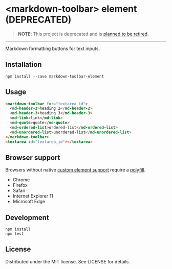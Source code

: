 # &lt;markdown-toolbar&gt; element (DEPRECATED)

> **NOTE**: This project is deprecated and is [planned to be retired](https://trello.com/c/v6AT6hNR/88-remove-markdown-toolbar-element-from-content-publisher).

---

Markdown formatting buttons for text inputs.

## Installation

```
npm install --save markdown-toolbar-element
```

## Usage

```html
<markdown-toolbar for="textarea_id">
  <md-header-2>heading 2</md-header-2>
  <md-header-3>heading 3</md-header-3>
  <md-link>link</md-link>
  <md-quote>quote</md-quote>
  <md-ordered-list>ordered-list</md-ordered-list>
  <md-unordered-list>unordered-list</md-unordered-list>
</markdown-toolbar>
<textarea id="textarea_id"></textarea>
```

## Browser support

Browsers without native [custom element support][support] require a [polyfill][].

- Chrome
- Firefox
- Safari
- Internet Explorer 11
- Microsoft Edge

[support]: https://caniuse.com/#feat=custom-elementsv1
[polyfill]: https://github.com/webcomponents/custom-elements

## Development

```
npm install
npm test
```

## License

Distributed under the MIT license. See LICENSE for details.
